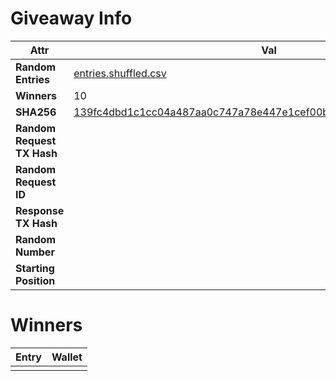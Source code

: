 # Giveaway Info

| Attr | Val |
| ---- | --- |
| **Random Entries** | [entries.shuffled.csv](./entries.shuffled.csv) |
| **Winners** | 10 |
| **SHA256** | [139fc4dbd1c1cc04a487aa0c747a78e447e1cef00b70b1d6a28e9123dfd7bc97](./entries.shuffled.sha256.txt) |
| **Random Request TX Hash** | [](https://polygonscan.com/tx/) |
| **Random Request ID** | |
| **Response TX Hash** | [](https://polygonscan.com/tx/) |
| **Random Number** | |
| **Starting Position** |  |

# Winners

| Entry | Wallet |
| ----- | ------ |
|  | |
